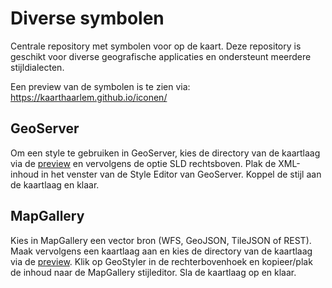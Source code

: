 # Diverse symbolen
Centrale repository met symbolen voor op de kaart. Deze repository is geschikt voor diverse geografische applicaties en ondersteunt meerdere stijldialecten.

Een preview van de symbolen is te zien via: https://kaarthaarlem.github.io/iconen/

## GeoServer
Om een style te gebruiken in GeoServer, kies de directory van de kaartlaag via de [preview](https://kaarthaarlem.github.io/iconen/) en vervolgens de optie SLD rechtsboven. Plak de XML-inhoud in het venster van de Style Editor van GeoServer. Koppel de stijl aan de kaartlaag en klaar.

## MapGallery
Kies in MapGallery een vector bron (WFS, GeoJSON, TileJSON of REST). Maak vervolgens een kaartlaag aan en kies de directory van de kaartlaag via de [preview](https://kaarthaarlem.github.io/iconen/). Klik op GeoStyler in de rechterbovenhoek en kopieer/plak de inhoud naar de MapGallery stijleditor. Sla de kaartlaag op en klaar.
